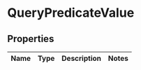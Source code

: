 

# QueryPredicateValue


## Properties

| Name | Type | Description | Notes |
|------------ | ------------- | ------------- | -------------|



